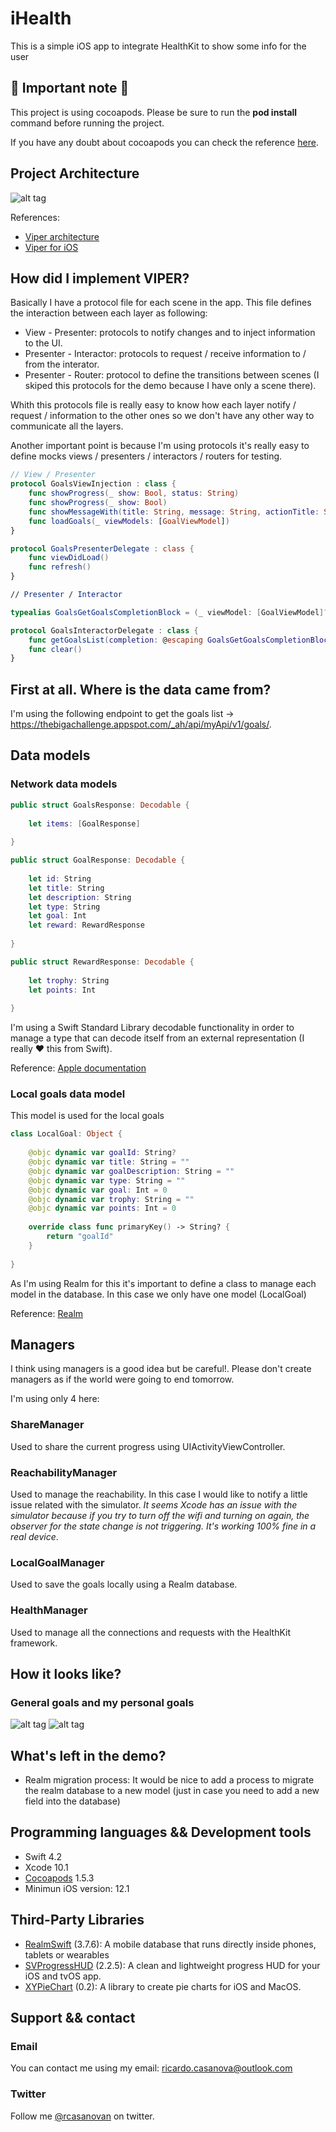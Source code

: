 # iHealth

This is a simple iOS app to integrate HealthKit to show some info for the user

## 🚨 Important note 🚨

This project is using cocoapods. Please be sure to run the **pod install** command before running the project.

If you have any doubt about cocoapods you can check the reference [here](https://cocoapods.org).

## Project Architecture 
![alt tag](https://github.com/rcasanovan/iHealth/blob/master/Images/projectArchitecture.jpeg?raw=true)

References:
* [Viper architecture](https://www.objc.io/issues/13-architecture/viper/)
* [Viper for iOS](https://medium.com/@smalam119/viper-design-pattern-for-ios-application-development-7a9703902af6)

## How did I implement VIPER?

Basically I have a protocol file for each scene in the app. This file defines the interaction between each layer as following:

* View - Presenter: protocols to notify changes and to inject information to the UI.
* Presenter - Interactor: protocols to request / receive information to / from the interator.
* Presenter - Router: protocol to define the transitions between scenes (I skiped this protocols for the demo because I have only a scene there).

Whith this protocols file is really easy to know how each layer notify / request / information to the other ones so we don't have any other way to communicate all the layers.

Another important point is because I'm using protocols it's really easy to define mocks views / presenters / interactors / routers for testing.

```swift
// View / Presenter
protocol GoalsViewInjection : class {
    func showProgress(_ show: Bool, status: String)
    func showProgress(_ show: Bool)
    func showMessageWith(title: String, message: String, actionTitle: String)
    func loadGoals(_ viewModels: [GoalViewModel])
}

protocol GoalsPresenterDelegate : class {
    func viewDidLoad()
    func refresh()
}

// Presenter / Interactor

typealias GoalsGetGoalsCompletionBlock = (_ viewModel: [GoalViewModel]?, _ success: Bool, _ error: ResultError?) -> Void

protocol GoalsInteractorDelegate : class {
    func getGoalsList(completion: @escaping GoalsGetGoalsCompletionBlock)
    func clear()
}
```

## First at all. Where is the data came from?

I'm using the following endpoint to get the goals list -> https://thebigachallenge.appspot.com/_ah/api/myApi/v1/goals/.

## Data models

### Network data models

```swift
public struct GoalsResponse: Decodable {
    
    let items: [GoalResponse]
    
}

public struct GoalResponse: Decodable {
    
    let id: String
    let title: String
    let description: String
    let type: String
    let goal: Int
    let reward: RewardResponse
    
}

public struct RewardResponse: Decodable {
    
    let trophy: String
    let points: Int
    
}
```

I'm using a Swift Standard Library decodable functionality in order to manage a type that can decode itself from an external representation (I really ❤ this from Swift).

Reference: [Apple documentation](https://developer.apple.com/documentation/swift/swift_standard_library/encoding_decoding_and_serialization)

### Local goals data model

This model is used for the local goals

```swift
class LocalGoal: Object {
    
    @objc dynamic var goalId: String?
    @objc dynamic var title: String = ""
    @objc dynamic var goalDescription: String = ""
    @objc dynamic var type: String = ""
    @objc dynamic var goal: Int = 0
    @objc dynamic var trophy: String = ""
    @objc dynamic var points: Int = 0
    
    override class func primaryKey() -> String? {
        return "goalId"
    }
    
}
```

As I'm using Realm for this it's important to define a class to manage each model in the database. In this case we only have one model (LocalGoal)

Reference: [Realm](https://realm.io/docs/swift/latest)

## Managers

I think using managers is a good idea but be careful!. Please don't create managers as if the world were going to end tomorrow.

I'm using only 4 here:

### ShareManager

Used to share the current progress using UIActivityViewController.

### ReachabilityManager

Used to manage the reachability. In this case I would like to notify a little issue related with the simulator. *It seems Xcode has an issue with the simulator because if you try to turn off the wifi and turning on again, the observer for the state change is not triggering. It's working 100% fine in a real device*.

### LocalGoalManager

Used to save the goals locally using a Realm database.

### HealthManager

Used to manage all the connections and requests with the HealthKit framework.

## How it looks like?

### General goals and my personal goals
![alt tag](https://github.com/rcasanovan/iHealth/blob/master/Images/01.PNG?raw=true)
![alt tag](https://github.com/rcasanovan/iHealth/blob/master/Images/02.PNG?raw=true)

## What's left in the demo?

* Realm migration process: It would be nice to add a process to migrate the realm database to a new model (just in case you need to add a new field into the database)

## Programming languages && Development tools

* Swift 4.2
* Xcode 10.1
* [Cocoapods](https://cocoapods.org) 1.5.3
* Minimun iOS version: 12.1

## Third-Party Libraries

* [RealmSwift](https://github.com/realm/realm-cocoa) (3.7.6): A mobile database that runs directly inside phones, tablets or wearables
* [SVProgressHUD](https://github.com/SVProgressHUD/SVProgressHUD) (2.2.5): A clean and lightweight progress HUD for your iOS and tvOS app.
* [XYPieChart](https://github.com/xyfeng/XYPieChart) (0.2): A library to create pie charts for iOS and MacOS.

## Support && contact

### Email

You can contact me using my email: ricardo.casanova@outlook.com

### Twitter

Follow me [@rcasanovan](http://twitter.com/rcasanovan) on twitter.
